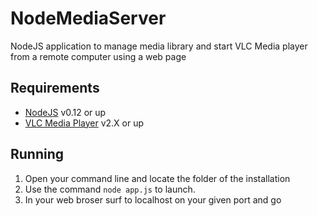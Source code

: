 # NodeMediaServer
NodeJS application to manage media library and start VLC Media player from a remote computer using a web page

## Requirements

* [NodeJS](https://nodejs.org/) v0.12 or up
* [VLC Media Player](https://www.videolan.org/vlc/index.html) v2.X or up

## Running

1. Open your command line and locate the folder of the installation
2. Use the command `node app.js` to launch.
3. In your web broser surf to localhost on your given port and go

